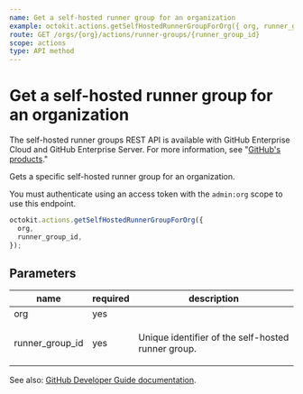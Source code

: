 ```yaml
---
name: Get a self-hosted runner group for an organization
example: octokit.actions.getSelfHostedRunnerGroupForOrg({ org, runner_group_id })
route: GET /orgs/{org}/actions/runner-groups/{runner_group_id}
scope: actions
type: API method
---
```


# Get a self-hosted runner group for an organization

The self-hosted runner groups REST API is available with GitHub Enterprise Cloud and GitHub Enterprise Server. For more information, see "[GitHub's products](https://docs.github.com/github/getting-started-with-github/githubs-products)."

Gets a specific self-hosted runner group for an organization.

You must authenticate using an access token with the `admin:org` scope to use this endpoint.

```js
octokit.actions.getSelfHostedRunnerGroupForOrg({
  org,
  runner_group_id,
});
```

## Parameters

<table>
  <thead>
    <tr>
      <th>name</th>
      <th>required</th>
      <th>description</th>
    </tr>
  </thead>
  <tbody>
    <tr><td>org</td><td>yes</td><td>

</td></tr>
<tr><td>runner_group_id</td><td>yes</td><td>

Unique identifier of the self-hosted runner group.

</td></tr>
  </tbody>
</table>

See also: [GitHub Developer Guide documentation](https://developer.github.com/v3/actions/self-hosted-runner-groups/#get-a-self-hosted-runner-group-for-an-organization).
